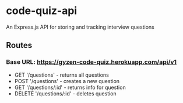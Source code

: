 # code-quiz-api
An Express.js API for storing and tracking interview questions

## Routes

### Base URL: https://gyzen-code-quiz.herokuapp.com/api/v1


* GET '/questions' - returns all questions
* POST '/questions' - creates a new question
* GET '/questions/:id' - returns info for question
* DELETE '/questions/:id' - deletes question

